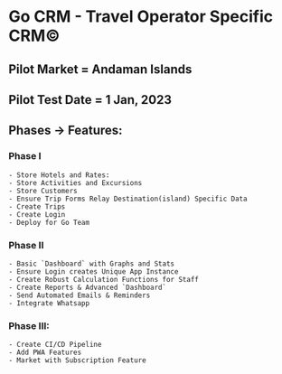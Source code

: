 # Go CRM - Travel Operator Specific CRM©

## Pilot Market = Andaman Islands

## Pilot Test Date = 1 Jan, 2023

## Phases -> Features: 

### Phase I

```
- Store Hotels and Rates: 
- Store Activities and Excursions
- Store Customers 
- Ensure Trip Forms Relay Destination(island) Specific Data
- Create Trips
- Create Login 
- Deploy for Go Team
```

### Phase II

```
- Basic `Dashboard` with Graphs and Stats
- Ensure Login creates Unique App Instance
- Create Robust Calculation Functions for Staff
- Create Reports & Advanced `Dashboard`
- Send Automated Emails & Reminders
- Integrate Whatsapp
```

### Phase III: 

```
- Create CI/CD Pipeline
- Add PWA Features
- Market with Subscription Feature
```
